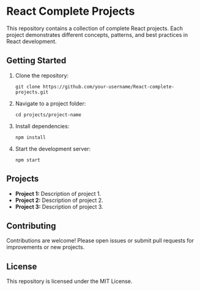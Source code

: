 # React Complete Projects

This repository contains a collection of complete React projects. Each project demonstrates different concepts, patterns, and best practices in React development.

## Getting Started

1. Clone the repository:
    ```
    git clone https://github.com/your-username/React-complete-projects.git
    ```
2. Navigate to a project folder:
    ```
    cd projects/project-name
    ```
3. Install dependencies:
    ```
    npm install
    ```
4. Start the development server:
    ```
    npm start
    ```

## Projects

- **Project 1:** Description of project 1.
- **Project 2:** Description of project 2.
- **Project 3:** Description of project 3.

## Contributing

Contributions are welcome! Please open issues or submit pull requests for improvements or new projects.

## License

This repository is licensed under the MIT License.